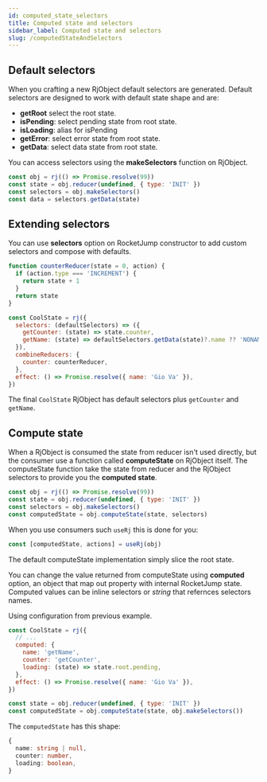 ```yaml
---
id: computed_state_selectors
title: Computed state and selectors
sidebar_label: Computed state and selectors
slug: /computedStateAndSelectors
---
```


## Default selectors

When you crafting a new RjObject default selectors are generated.
Default selectors are designed to work with default state shape and are:

- **getRoot** select the root state.
- **isPending**: select pending state from root state.
- **isLoading**: alias for isPending
- **getError**: select error state from root state.
- **getData**: select data state from root state.

You can access selectors using the **makeSelectors** function on RjObject.

```js {3}
const obj = rj(() => Promise.resolve(99))
const state = obj.reducer(undefined, { type: 'INIT' })
const selectors = obj.makeSelectors()
const data = selectors.getData(state)
```

## Extending selectors

You can use **selectors** option on RocketJump constructor to add custom selectors and compose with defaults.

```js
function counterReducer(state = 0, action) {
  if (action.type === 'INCREMENT') {
    return state + 1
  }
  return state
}

const CoolState = rj({
  selectors: (defaultSelectors) => ({
    getCounter: (state) => state.counter,
    getName: (state) => defaultSelectors.getData(state)?.name ?? 'NONAME',
  }),
  combineReducers: {
    counter: counterReducer,
  },
  effect: () => Promise.resolve({ name: 'Gio Va' }),
})
```

The final `CoolState` RjObject has default selectors plus `getCounter` and `getName`.

## Compute state

When a RjObject is consumed the state from reducer isn't used directly, but the consumer use a function called **computeState** on RjObject itself.
The computeState function take the state from reducer and the RjObject selectors to provide you the **computed state**.

```js
const obj = rj(() => Promise.resolve(99))
const state = obj.reducer(undefined, { type: 'INIT' })
const selectors = obj.makeSelectors()
const computedState = obj.computeState(state, selectors)
```

When you use consumers such `useRj` this is done for you:

```js
const [computedState, actions] = useRj(obj)
```

The default computeState implementation simply slice the root state.

You can change the value returned from computeState using **computed** option, an object that map out property with internal RocketJump state.
Computed values can be inline selectors or _string_ that refernces selectors names.

Using configuration from previous example.

```js {3-7}
const CoolState = rj({
  // ...
  computed: {
    name: 'getName',
    counter: 'getCounter',
    loading: (state) => state.root.pending,
  },
  effect: () => Promise.resolve({ name: 'Gio Va' }),
})

const state = obj.reducer(undefined, { type: 'INIT' })
const computedState = obj.computeState(state, obj.makeSelectors())
```

The `computedState` has this shape:

```ts
{
  name: string | null,
  counter: number,
  loading: boolean,
}
```
